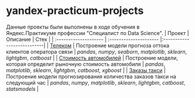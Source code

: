 # yandex-practicum-projects
Данные проекты были выполнены в ходе обучения в Яндекс.Практикуме профессии "Специалист по Data Science".
| Проект |Описание | Стек |
| :-------------------- | :--------------------- |:---------------------------|
| [Телеком](telecom) | Построение модели прогноза оттока клиентов оператора связи | _pandas_, _numpy_, _seaborn_, _matplotlib_, _sklearn_, _lightgbm_, _catboost_ |
| [Стоимость автомобилей](price-car) | Построение модели, которая определит рыночную стоимость автомобиля |  _pandas_, _matplotlib_, _sklearn_, _lightgbm_, _catboost_, _xgboost_ |
| [Заказы такси](taxi) | Построение модели прогнозирования количества заказов такси на следующий час | _pandas_, _numpy_, _matplotlib_, _sklearn_, _lightgbm_, _catboost_, _statsmodels_ |
